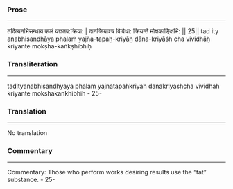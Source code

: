 ### Prose 
 --- 
तदित्यनभिसन्धाय फलं यज्ञतप:क्रिया: |
दानक्रियाश्च विविधा: क्रियन्ते मोक्षकाङ्क्षिभि: || 25||
tad ity anabhisandhāya phalaṁ yajña-tapaḥ-kriyāḥ
dāna-kriyāśh cha vividhāḥ kriyante mokṣha-kāṅkṣhibhiḥ

### Transliteration 
 --- 
tadityanabhisandhyaya phalam yajnatapahkriyah danakriyashcha vividhah kriyante mokshakankhibhih - 25-

### Translation 
 --- 
No translation

### Commentary 
 --- 
Commentary: Those who perform works desiring results use the “tat” substance. - 25-